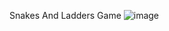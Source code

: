 Snakes And Ladders Game
![image](https://user-images.githubusercontent.com/83995244/143042592-ad1a5b19-499b-450e-817c-f8715c00d61a.png)

